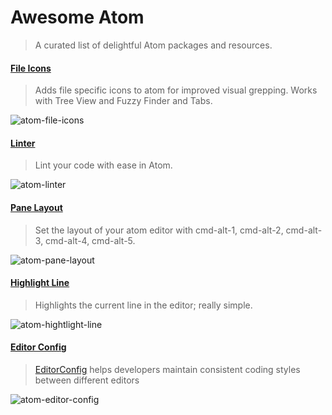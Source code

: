 # Awesome Atom
> A curated list of delightful Atom packages and resources.

#### [File Icons](https://atom.io/packages/file-icons)
> Adds file specific icons to atom for improved visual grepping. Works with Tree View and Fuzzy Finder and Tabs.

![atom-file-icons](https://raw.githubusercontent.com/DanBrooker/file-icons/master/file-icons.png)

#### [Linter](https://atom.io/packages/linter)
> Lint your code with ease in Atom.

![atom-linter](https://raw.githubusercontent.com/AtomLinter/Linter/master/inline-comments.gif)

#### [Pane Layout](https://atom.io/packages/pane-layout-plus)
> Set the layout of your atom editor with cmd-alt-1, cmd-alt-2, cmd-alt-3, cmd-alt-4, cmd-alt-5.

![atom-pane-layout](https://camo.githubusercontent.com/b65aab362fd31c55786d13508d86e9b39e4ebbe6/68747470733a2f2f7261772e6769746875622e636f6d2f6368656d6f6973682f61746f6d2d70616e652d6c61796f75742f6d61737465722f64656d6f2e676966)

#### [Highlight Line](https://atom.io/packages/highlight-line)
> Highlights the current line in the editor; really simple.

![atom-hightlight-line](https://camo.githubusercontent.com/6a26903350fa3c42ae7fe60907894196c495bb88/687474703a2f2f692e696d6775722e636f6d2f666133325774722e706e67)

#### [Editor Config](https://atom.io/packages/editorconfig)
> [EditorConfig](http://editorconfig.org) helps developers maintain consistent coding styles between different editors

![atom-editor-config](https://f.cloud.github.com/assets/170270/2327994/dfe40cb4-a3f6-11e3-862f-894999973373.png)

